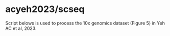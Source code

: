 # acyeh2023/scseq

Script belows is used to process the 10x genomics dataset (Figure 5) in Yeh AC et al, 2023.
